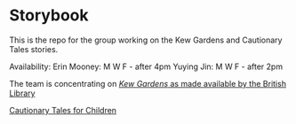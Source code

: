 # Storybook
This is the repo for the group working on the Kew Gardens and Cautionary Tales stories. 

Availability:
    Erin Mooney: M W F - after 4pm
    Yuying Jin:  M W F - after 2pm

The team is concentrating on [*Kew Gardens* as made available by the British Library](https://www.bl.uk/collection-items/kew-gardens-by-virginia-woolf-1927)

 [Cautionary Tales for Children](https://www.gutenberg.org/files/27424/27424-h/27424-h.htm)
